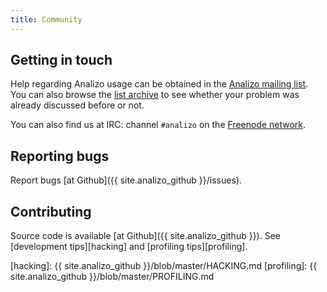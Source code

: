 ```yaml
---
title: Community
---
```


## Getting in touch

Help regarding Analizo usage can be obtained in the [Analizo mailing
list][list].  You can also browse the [list archive][list] to see whether
your problem was already discussed before or not.

You can also find us at IRC: channel `#analizo` on the [Freenode
network](http://freenode.net/).

## Reporting bugs

Report bugs [at Github]({{ site.analizo_github }}/issues).

## Contributing

Source code is available [at Github]({{ site.analizo_github }}).
See [development tips][hacking] and
[profiling tips][profiling].

[list]: https://groups.google.com/forum/#!forum/analizo
[hacking]: {{ site.analizo_github }}/blob/master/HACKING.md
[profiling]: {{ site.analizo_github }}/blob/master/PROFILING.md
